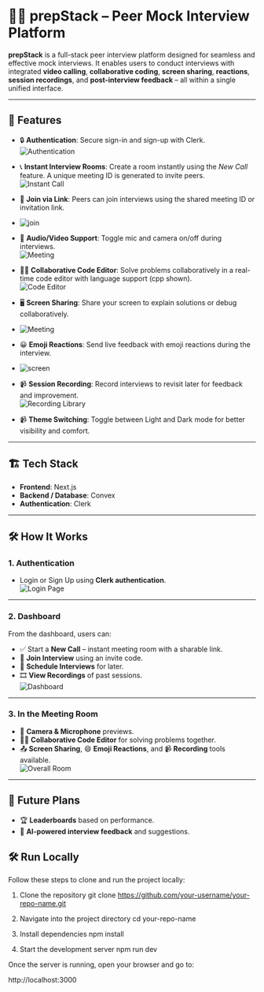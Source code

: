 # 🧑‍💻 prepStack – Peer Mock Interview Platform

**prepStack** is a full-stack peer interview platform designed for seamless and effective mock interviews. It enables users to conduct interviews with integrated **video calling**, **collaborative coding**, **screen sharing**, **reactions**, **session recordings**, and **post-interview feedback** – all within a single unified interface.

---

## 🚀 Features

- 🔒 **Authentication**: Secure sign-in and sign-up with Clerk.  
  ![Authentication](./login.jpg)

- 📞 **Instant Interview Rooms**: Create a room instantly using the *New Call* feature. A unique meeting ID is generated to invite peers.  
  ![Instant Call](./instant.png)

- 👥 **Join via Link**: Peers can join interviews using the shared meeting ID or invitation link.
- ![join](./join.png)

- 🎥 **Audio/Video Support**: Toggle mic and camera on/off during interviews.  
  ![Meeting](./audio.png)

- 🧑‍💻 **Collaborative Code Editor**: Solve problems collaboratively in a real-time code editor with language support (cpp shown).  
  ![Code Editor](./codeeditor.jpg)

- 🖥️ **Screen Sharing**: Share your screen to explain solutions or debug collaboratively.
-  ![Meeting](./share.png)

- 😀 **Emoji Reactions**: Send live feedback with emoji reactions during the interview.
-  ![screen](./emoji.png)

- 📹 **Session Recording**: Record interviews to revisit later for feedback and improvement.  
  ![Recording Library](./recording.jpg)

- 📹 **Theme Switching**: Toggle between Light and Dark mode for better visibility and comfort.


---

## 🏗️ Tech Stack

- **Frontend**: Next.js  
- **Backend / Database**: Convex  
- **Authentication**: Clerk  

---

## 🛠️ How It Works

### 1. Authentication

- Login or Sign Up using **Clerk authentication**.  
  ![Login Page](./login.jpg)

---

### 2. Dashboard

From the dashboard, users can:

- ✅ Start a **New Call** – instant meeting room with a sharable link.
- 🔗 **Join Interview** using an invite code.
- 📅 **Schedule Interviews** for later.
- 🎞️ **View Recordings** of past sessions.  
  ![Dashboard](./homepage.jpg)

---

### 3. In the Meeting Room

- 🎥 **Camera & Microphone** previews.
- 👩‍💻 **Collaborative Code Editor** for solving problems together.
- 📤 **Screen Sharing**, 😄 **Emoji Reactions**, and 📹 **Recording** tools available.  
  ![Overall Room](./overallRoom.jpg)

---

## 📌 Future Plans

- 🏆 **Leaderboards** based on performance.
- 🤖 **AI-powered interview feedback** and suggestions.

## 🛠️ Run Locally

Follow these steps to clone and run the project locally:

1. Clone the repository
git clone https://github.com/your-username/your-repo-name.git

2. Navigate into the project directory
cd your-repo-name

3. Install dependencies
npm install

4. Start the development server
npm run dev

Once the server is running, open your browser and go to:

http://localhost:3000

